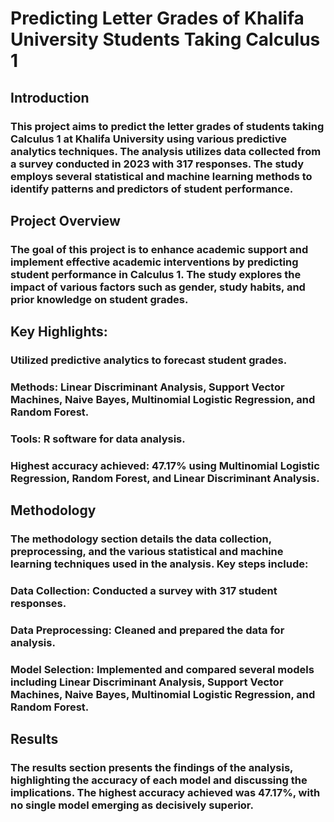 # Predicting Letter Grades of Khalifa University Students Taking Calculus 1

## Introduction
### This project aims to predict the letter grades of students taking Calculus 1 at Khalifa University using various predictive analytics techniques. The analysis utilizes data collected from a survey conducted in 2023 with 317 responses. The study employs several statistical and machine learning methods to identify patterns and predictors of student performance.

## Project Overview
### The goal of this project is to enhance academic support and implement effective academic interventions by predicting student performance in Calculus 1. The study explores the impact of various factors such as gender, study habits, and prior knowledge on student grades.

## Key Highlights:
### Utilized predictive analytics to forecast student grades.
### Methods: Linear Discriminant Analysis, Support Vector Machines, Naive Bayes, Multinomial Logistic Regression, and Random Forest.
### Tools: R software for data analysis.
### Highest accuracy achieved: 47.17% using Multinomial Logistic Regression, Random Forest, and Linear Discriminant Analysis.

## Methodology
### The methodology section details the data collection, preprocessing, and the various statistical and machine learning techniques used in the analysis. Key steps include:

### Data Collection: Conducted a survey with 317 student responses.
### Data Preprocessing: Cleaned and prepared the data for analysis.
### Model Selection: Implemented and compared several models including Linear Discriminant Analysis, Support Vector Machines, Naive Bayes, Multinomial Logistic Regression, and Random Forest.

## Results
### The results section presents the findings of the analysis, highlighting the accuracy of each model and discussing the implications. The highest accuracy achieved was 47.17%, with no single model emerging as decisively superior.
